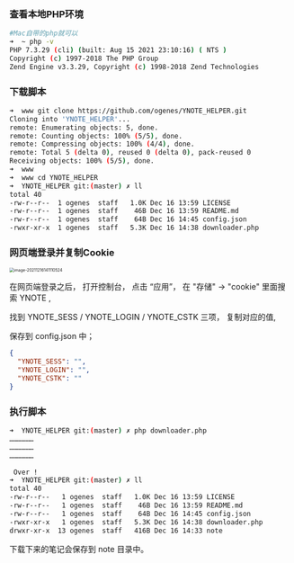 ### 查看本地PHP环境

```sh
#Mac自带的php就可以
➜  ~ php -v
PHP 7.3.29 (cli) (built: Aug 15 2021 23:10:16) ( NTS )
Copyright (c) 1997-2018 The PHP Group
Zend Engine v3.3.29, Copyright (c) 1998-2018 Zend Technologies

```

### 下载脚本

```sh
➜  www git clone https://github.com/ogenes/YNOTE_HELPER.git
Cloning into 'YNOTE_HELPER'...
remote: Enumerating objects: 5, done.
remote: Counting objects: 100% (5/5), done.
remote: Compressing objects: 100% (4/4), done.
remote: Total 5 (delta 0), reused 0 (delta 0), pack-reused 0
Receiving objects: 100% (5/5), done.
➜  www 
➜  www cd YNOTE_HELPER 
➜  YNOTE_HELPER git:(master) ✗ ll
total 40
-rw-r--r--  1 ogenes  staff   1.0K Dec 16 13:59 LICENSE
-rw-r--r--  1 ogenes  staff    46B Dec 16 13:59 README.md
-rw-r--r--  1 ogenes  staff    64B Dec 16 14:45 config.json
-rwxr-xr-x  1 ogenes  staff   5.3K Dec 16 14:38 downloader.php

```

### 网页端登录并复制Cookie

<img src="https://ogenes.oss-cn-beijing.aliyuncs.com/img/2021/202112161411610.png" alt="image-20211216141110524" style="zoom:50%;" />

在网页端登录之后， 打开控制台， 点击 “应用”， 在 "存储" -> "cookie" 里面搜索 YNOTE ,

找到 YNOTE_SESS / YNOTE_LOGIN /  YNOTE_CSTK  三项， 复制对应的值,

保存到 config.json 中；

```json
{
  "YNOTE_SESS": "",
  "YNOTE_LOGIN": "",
  "YNOTE_CSTK": ""
}
```



### 执行脚本

```sh
➜  YNOTE_HELPER git:(master) ✗ php downloader.php 
………………
………………
………………

 Over !
➜  YNOTE_HELPER git:(master) ✗ ll
total 40
-rw-r--r--   1 ogenes  staff   1.0K Dec 16 13:59 LICENSE
-rw-r--r--   1 ogenes  staff    46B Dec 16 13:59 README.md
-rw-r--r--   1 ogenes  staff    64B Dec 16 14:45 config.json
-rwxr-xr-x   1 ogenes  staff   5.3K Dec 16 14:38 downloader.php
drwxr-xr-x  13 ogenes  staff   416B Dec 16 14:33 note

```

下载下来的笔记会保存到 note 目录中。
